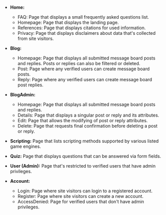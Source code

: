 - **Home:**
    - FAQ: Page that displays a small frequently asked questions list.
    - Homepage: Page that displays the landing page.
    - References: Page that displays citations for used information.
    - Privacy: Page that displays disclaimers about data that's collected from site visitors.

- **Blog:**
    - Homepage: Page that displays all submitted message board posts and replies. Posts or replies can also be filtered or deleted.
    - Post: Page where any verified users can create message board posts.
    - Reply: Page where any verified users can create message board post replies.

- **BlogAdmin:**
    - Homepage: Page that displays all submitted message board posts and replies.
    - Details: Page that displays a singular post or reply and its attributes.
    - Edit: Page that allows the modifying of post or reply attributes.
    - Delete: Page that requests final confirmation before deleting a post or reply.

- **Scripting:** Page that lists scripting methods supported by various listed game engines.

- **Quiz:** Page that displays questions that can be answered via form fields.

- **User (Admin):** Page that's restricted to verified users that have admin privileges.

- **Account:**
    - Login: Page where site visitors can login to a registered account.
    - Register: Page where site visitors can create a new account.
    - AccessDenied: Page for verified users that don't have admin privileges.
